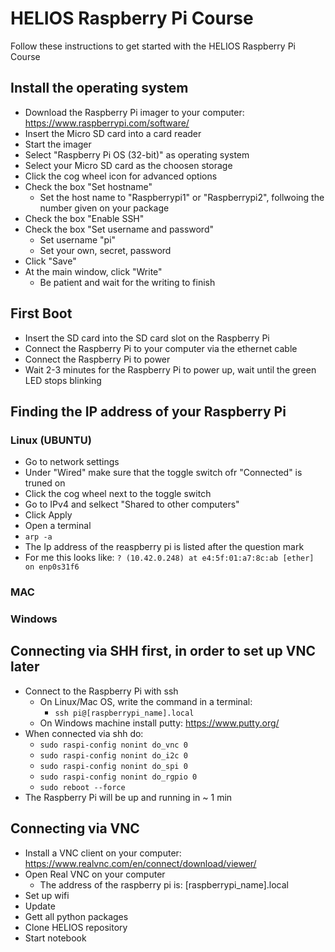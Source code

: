 # HELIOS Raspberry Pi Course
Follow these instructions to get started with the HELIOS Raspberry Pi Course

## Install the operating system
* Download the Raspberry Pi imager to your computer: https://www.raspberrypi.com/software/
* Insert the Micro SD card into a card reader
* Start the imager
* Select "Raspberry Pi OS (32-bit)" as operating system
* Select your Micro SD card as the choosen storage
* Click the cog wheel icon for advanced options
* Check the box "Set hostname"
  * Set the host name to "Raspberrypi1" or "Raspberrypi2", follwoing the number given on your package
* Check the box "Enable SSH"
* Check the box "Set username and password"
  * Set username "pi"
  * Set your own, secret, password
* Click "Save"
* At the main window, click "Write"
  * Be patient and wait for the writing to finish

## First Boot
* Insert the SD card into the SD card slot on the Raspberry Pi
* Connect the Raspberry Pi to your computer via the ethernet cable
* Connect the Raspberry Pi to power
* Wait 2-3 minutes for the Raspberry Pi to power up, wait until the green LED stops blinking

## Finding the IP address of your Raspberry Pi
### Linux (UBUNTU)
* Go to network settings
* Under "Wired" make sure that the toggle switch ofr "Connected" is truned on
* Click the cog wheel next to the toggle switch
* Go to IPv4 and selkect "Shared to other computers"
* Click Apply
* Open a terminal
* `arp -a`
* The Ip address of the reaspberry pi is listed after the question mark
 * For me this looks like: `? (10.42.0.248) at e4:5f:01:a7:8c:ab [ether] on enp0s31f6`

### MAC
### Windows

## Connecting via SHH first, in order to set up VNC later
* Connect to the Raspberry Pi with ssh
  * On Linux/Mac OS, write the command in a terminal:
    * `ssh pi@[raspberrypi_name].local`
  * On Windows machine install putty: https://www.putty.org/
* When connected via shh do:
  * `sudo raspi-config nonint do_vnc 0`
  * `sudo raspi-config nonint do_i2c 0`
  * `sudo raspi-config nonint do_spi 0`
  * `sudo raspi-config nonint do_rgpio 0`
  * `sudo reboot --force`
* The Raspberry Pi will be up and running in ~ 1 min

## Connecting via VNC
* Install a VNC client on your computer: https://www.realvnc.com/en/connect/download/viewer/
* Open Real VNC on your computer
  * The address of the raspberry pi is: [raspberrypi_name].local
* Set up wifi
* Update
* Gett all python packages
* Clone HELIOS repository
* Start notebook
